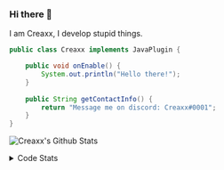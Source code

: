 ### Hi there 👋

I am Creaxx, I develop stupid things. 

```java
public class Creaxx implements JavaPlugin {

    public void onEnable() {
        System.out.println("Hello there!");
    }
    
    public String getContactInfo() {
        return "Message me on discord: Creaxx#0001";
    }
}
```

![Creaxx's Github Stats](https://github-readme-stats.vercel.app/api?username=CreaxxOG&show_icons=true&theme=dark&count_private=true)

<details>
  <summary>Code Stats</summary>

<!--START_SECTION:waka-->
![Code Time](http://img.shields.io/badge/Code%20Time-685%20hrs%2055%20mins-blue)

![Lines of code](https://img.shields.io/badge/From%20Hello%20World%20I%27ve%20Written-11%20Thousand%20lines%20of%20code-blue)

**🐱 My GitHub Data** 

> 🏆 150 Contributions in the Year 2022
 > 
> 📦 402.5 kB Used in GitHub's Storage 
 > 
> 🚫 Not Opted to Hire
 > 
> 📜 2 Public Repositories 
 > 
> 🔑 5 Private Repositories  
 > 
**I'm a Night 🦉** 

```text
🌞 Morning    13 commits     █░░░░░░░░░░░░░░░░░░░░░░░░   7.26% 
🌆 Daytime    48 commits     ██████░░░░░░░░░░░░░░░░░░░   26.82% 
🌃 Evening    112 commits    ███████████████░░░░░░░░░░   62.57% 
🌙 Night      6 commits      ░░░░░░░░░░░░░░░░░░░░░░░░░   3.35%

```
📅 **I'm Most Productive on Monday** 

```text
Monday       32 commits     ████░░░░░░░░░░░░░░░░░░░░░   17.88% 
Tuesday      26 commits     ███░░░░░░░░░░░░░░░░░░░░░░   14.53% 
Wednesday    26 commits     ███░░░░░░░░░░░░░░░░░░░░░░   14.53% 
Thursday     22 commits     ███░░░░░░░░░░░░░░░░░░░░░░   12.29% 
Friday       26 commits     ███░░░░░░░░░░░░░░░░░░░░░░   14.53% 
Saturday     28 commits     ████░░░░░░░░░░░░░░░░░░░░░   15.64% 
Sunday       19 commits     ██░░░░░░░░░░░░░░░░░░░░░░░   10.61%

```


📊 **This Week I Spent My Time On** 

```text
💬 Programming Languages: 
Java                     17 hrs 39 mins      ████████████████████████░   96.55% 
YAML                     27 mins             ░░░░░░░░░░░░░░░░░░░░░░░░░   2.49% 
XML                      8 mins              ░░░░░░░░░░░░░░░░░░░░░░░░░   0.77% 
Kotlin                   2 mins              ░░░░░░░░░░░░░░░░░░░░░░░░░   0.19% 
Properties               0 secs              ░░░░░░░░░░░░░░░░░░░░░░░░░   0.0%

🔥 Editors: 
IntelliJ                 18 hrs 17 mins      █████████████████████████   100.0%

```

**I Mostly Code in Java** 

```text
Java                     5 repos             █████████████████░░░░░░░░   71.43% 
EJS                      1 repo              ███░░░░░░░░░░░░░░░░░░░░░░   14.29% 
Kotlin                   1 repo              ███░░░░░░░░░░░░░░░░░░░░░░   14.29%

```



 Last Updated on 13/06/2022 18:30:52 UTC
<!--END_SECTION:waka-->
</details>
